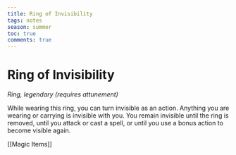 ---title: Ring of Invisibilitytags: notesseason: summertoc: truecomments: true---
# Ring of Invisibility

*Ring, legendary (requires attunement)*

While wearing this ring, you can turn invisible as an action. Anything you are wearing or carrying is invisible with you. You remain invisible until the ring is removed, until you attack or cast a spell, or until you use a bonus action to become visible again.


[[Magic Items]]
